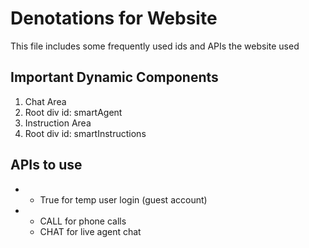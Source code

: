 # Denotations for Website
This file includes some frequently used ids and APIs the website used
## Important Dynamic Components
1. Chat Area
  1. Root div id: smartAgent
2. Instruction Area
  1. Root div id: smartInstructions
## APIs to use
* [GET]: temporaryUserLogin
  * True for temp user login (guest account)
* [POST]: initiateSupportType
  * CALL for phone calls
  * CHAT for live agent chat
